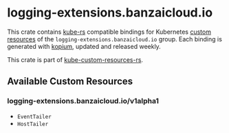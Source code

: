 <!--
SPDX-FileCopyrightText: The kube-custom-resources-rs Authors
SPDX-License-Identifier: 0BSD
 -->

# logging-extensions.banzaicloud.io

This crate contains [kube-rs](https://kube.rs/) compatible bindings for Kubernetes [custom resources](https://kubernetes.io/docs/tasks/extend-kubernetes/custom-resources/custom-resource-definitions/) of the `logging-extensions.banzaicloud.io` group. Each binding is generated with [kopium](https://github.com/kube-rs/kopium), updated and released weekly.

This crate is part of [kube-custom-resources-rs](https://github.com/metio/kube-custom-resources-rs).

## Available Custom Resources

### logging-extensions.banzaicloud.io/v1alpha1
- `EventTailer`
- `HostTailer`
